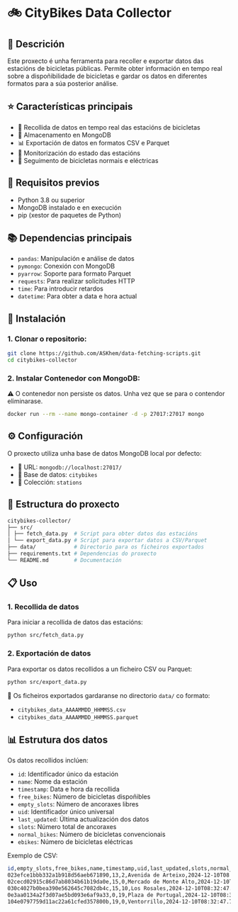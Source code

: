 # 🚲 CityBikes Data Collector

## 📝 Descrición
Este proxecto é unha ferramenta para recoller e exportar datos das estacións de bicicletas públicas. Permite obter información en tempo real sobre a dispoñibilidade de bicicletas e gardar os datos en diferentes formatos para a súa posterior análise.

## ⭐ Características principais
- 🔄 Recollida de datos en tempo real das estacións de bicicletas
- 💾 Almacenamento en MongoDB
- 📊 Exportación de datos en formatos CSV e Parquet
- 📡 Monitorización do estado das estacións
- 🔋 Seguimento de bicicletas normais e eléctricas

## 📂 Requisitos previos
- Python 3.8 ou superior
- MongoDB instalado e en execución
- pip (xestor de paquetes de Python)

## 📚 Dependencias principais
- `pandas`: Manipulación e análise de datos
- `pymongo`: Conexión con MongoDB
- `pyarrow`: Soporte para formato Parquet
- `requests`: Para realizar solicitudes HTTP
- `time`: Para introducir retardos
- `datetime`: Para obter a data e hora actual

## 🚀 Instalación

### 1. Clonar o repositorio:
```bash
git clone https://github.com/ASKhem/data-fetching-scripts.git
cd citybikes-collector
```

### 2. Instalar Contenedor con MongoDB:
⚠️ O contenedor non persiste os datos. Unha vez que se para o contendor eliminarase.
```bash
docker run --rm --name mongo-container -d -p 27017:27017 mongo
```

## ⚙️ Configuración
O proxecto utiliza unha base de datos MongoDB local por defecto:
- 🔗 URL: `mongodb://localhost:27017/`
- 💾 Base de datos: `citybikes`
- 📁 Colección: `stations`

## 📂 Estructura do proxecto
```bash
citybikes-collector/
├── src/
│ ├── fetch_data.py  # Script para obter datos das estacións
│ └── export_data.py # Script para exportar datos a CSV/Parquet
├── data/            # Directorio para os ficheiros exportados
├── requirements.txt # Dependencias do proxecto
└── README.md        # Documentación
```

## 📋 Uso

### 1. Recollida de datos
Para iniciar a recollida de datos das estacións:
```bash
python src/fetch_data.py
```

### 2. Exportación de datos
Para exportar os datos recollidos a un ficheiro CSV ou Parquet:
```bash
python src/export_data.py
```

📁 Os ficheiros exportados gardaranse no directorio `data/` co formato:
- `citybikes_data_AAAAMMDD_HHMMSS.csv`
- `citybikes_data_AAAAMMDD_HHMMSS.parquet`

## 📊 Estrutura dos datos
Os datos recollidos inclúen:
- `id`: Identificador único da estación
- `name`: Nome da estación
- `timestamp`: Data e hora da recollida
- `free_bikes`: Número de bicicletas dispoñibles
- `empty_slots`: Número de ancoraxes libres
- `uid`: Identificador único universal
- `last_updated`: Última actualización dos datos
- `slots`: Número total de ancoraxes
- `normal_bikes`: Número de bicicletas convencionais
- `ebikes`: Número de bicicletas eléctricas

Exemplo de CSV:
```bash
id,empty_slots,free_bikes,name,timestamp,uid,last_updated,slots,normal_bikes,ebikes
023efce1bbb332a1b918d56aeb671890,13,2,Avenida de Arteixo,2024-12-10T08:32:47.715830Z,53,1733819412,15,2,0
02cecd02915c86d7ab8034b61b19da0e,15,0,Mercado de Monte Alto,2024-12-10T08:32:47.715734Z,43,1733819453,15,0,0
030c4027b0bea390e562645c7082db4c,15,10,Los Rosales,2024-12-10T08:32:47.714591Z,11,1733819469,25,10,0
0e3aa0134a2f3d07ae5bd093e6af9a33,0,19,Plaza de Portugal,2024-12-10T08:32:47.715870Z,55,1733819364,20,19,0
104e0797759d11ac22a61cfed357800b,19,0,Ventorrillo,2024-12-10T08:32:47.714938Z,27,1733819465,19,0,0
```
